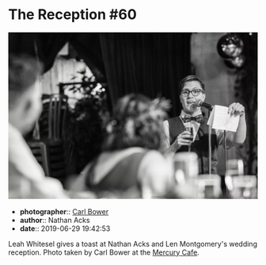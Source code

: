# The Reception \#60

![Leah Whitesel toasts Nathan Acks and Len Montgomery](assets/2019-06-29-set-3-the-reception-60.webp)

* **photographer**:: [Carl Bower](https://carlbowerphotos.com)  
* **author**:: Nathan Acks  
* **date**:: 2019-06-29 19:42:53

Leah Whitesel gives a toast at Nathan Acks and Len Montgomery's wedding reception. Photo taken by Carl Bower at the [Mercury Cafe](http://mercurycafe.com).
